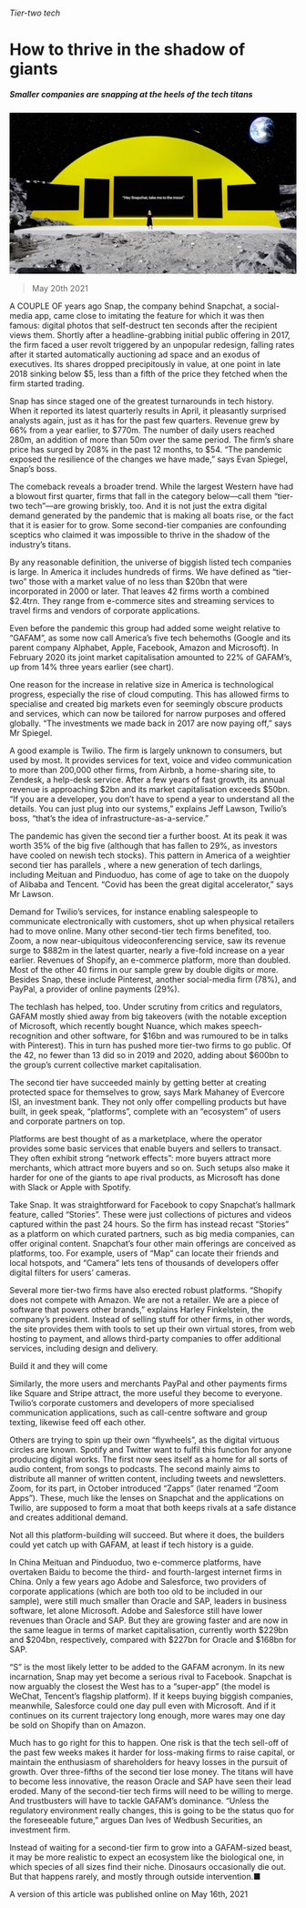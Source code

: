 ###### Tier-two tech

# How to thrive in the shadow of giants 

##### Smaller companies are snapping at the heels of the tech titans 

![image](images/20210522_wbp005.jpg) 

> May 20th 2021 

A COUPLE OF years ago Snap, the company behind Snapchat, a social-media app, came close to imitating the feature for which it was then famous: digital photos that self-destruct ten seconds after the recipient views them. Shortly after a headline-grabbing initial public offering in 2017, the firm faced a user revolt triggered by an unpopular redesign, falling rates after it started automatically auctioning ad space and an exodus of executives. Its shares dropped precipitously in value, at one point in late 2018 sinking below $5, less than a fifth of the price they fetched when the firm started trading.

Snap has since staged one of the greatest turnarounds in tech history. When it reported its latest quarterly results in April, it pleasantly surprised analysts again, just as it has for the past few quarters. Revenue grew by 66% from a year earlier, to $770m. The number of daily users reached 280m, an addition of more than 50m over the same period. The firm’s share price has surged by 208% in the past 12 months, to $54. “The pandemic exposed the resilience of the changes we have made,” says Evan Spiegel, Snap’s boss.


The comeback reveals a broader trend. While the largest Western  have had a blowout first quarter, firms that fall in the category below—call them “tier-two tech”—are growing briskly, too. And it is not just the extra digital demand generated by the pandemic that is making all boats rise, or the fact that it is easier for  to grow. Some second-tier companies are confounding sceptics who claimed it was impossible to thrive in the shadow of the industry’s titans.

By any reasonable definition, the universe of biggish listed tech companies is large. In America it includes hundreds of firms. We have defined as “tier-two” those with a market value of no less than $20bn that were incorporated in 2000 or later. That leaves 42 firms worth a combined $2.4trn. They range from e-commerce sites and streaming services to travel firms and vendors of corporate applications.

Even before the pandemic this group had added some weight relative to “GAFAM”, as some now call America’s five tech behemoths (Google and its parent company Alphabet, Apple, Facebook, Amazon and Microsoft). In February 2020 its joint market capitalisation amounted to 22% of GAFAM’s, up from 14% three years earlier (see chart).

One reason for the increase in relative size in America is technological progress, especially the rise of cloud computing. This has allowed firms to specialise and created big markets even for seemingly obscure products and services, which can now be tailored for narrow purposes and offered globally. “The investments we made back in 2017 are now paying off,” says Mr Spiegel.

A good example is Twilio. The firm is largely unknown to consumers, but used by most. It provides services for text, voice and video communication to more than 200,000 other firms, from Airbnb, a home-sharing site, to Zendesk, a help-desk service. After a few years of fast growth, its annual revenue is approaching $2bn and its market capitalisation exceeds $50bn. “If you are a developer, you don’t have to spend a year to understand all the details. You can just plug into our systems,” explains Jeff Lawson, Twilio’s boss, “that’s the idea of infrastructure-as-a-service.”

The pandemic has given the second tier a further boost. At its peak it was worth 35% of the big five (although that has fallen to 29%, as investors have cooled on newish tech stocks). This pattern in America of a weightier second tier has parallels , where a new generation of tech darlings, including Meituan and Pinduoduo, has come of age to take on the duopoly of Alibaba and Tencent. “Covid has been the great digital accelerator,” says Mr Lawson.

Demand for Twilio’s services, for instance enabling salespeople to communicate electronically with customers, shot up when physical retailers had to move online. Many other second-tier tech firms benefited, too. Zoom, a now near-ubiquitous videoconferencing service, saw its revenue surge to $882m in the latest quarter, nearly a five-fold increase on a year earlier. Revenues of Shopify, an e-commerce platform, more than doubled. Most of the other 40 firms in our sample grew by double digits or more. Besides Snap, these include Pinterest, another social-media firm (78%), and PayPal, a provider of online payments (29%).

The techlash has helped, too. Under scrutiny from critics and regulators, GAFAM mostly shied away from big takeovers (with the notable exception of Microsoft, which recently bought Nuance, which makes speech-recognition and other software, for $16bn and was rumoured to be in talks with Pinterest). This in turn has pushed more tier-two firms to go public. Of the 42, no fewer than 13 did so in 2019 and 2020, adding about $600bn to the group’s current collective market capitalisation.

The second tier have succeeded mainly by getting better at creating protected space for themselves to grow, says Mark Mahaney of Evercore ISI, an investment bank. They not only offer compelling products but have built, in geek speak, “platforms”, complete with an “ecosystem” of users and corporate partners on top.

Platforms are best thought of as a marketplace, where the operator provides some basic services that enable buyers and sellers to transact. They often exhibit strong “network effects”: more buyers attract more merchants, which attract more buyers and so on. Such setups also make it harder for one of the giants to ape rival products, as Microsoft has done with Slack or Apple with Spotify.

Take Snap. It was straightforward for Facebook to copy Snapchat’s hallmark feature, called “Stories”. These were just collections of pictures and videos captured within the past 24 hours. So the firm has instead recast “Stories” as a platform on which curated partners, such as big media companies, can offer original content. Snapchat’s four other main offerings are conceived as platforms, too. For example, users of “Map” can locate their friends and local hotspots, and “Camera” lets tens of thousands of developers offer digital filters for users’ cameras.

Several more tier-two firms have also erected robust platforms. “Shopify does not compete with Amazon. We are not a retailer. We are a piece of software that powers other brands,” explains Harley Finkelstein, the company’s president. Instead of selling stuff for other firms, in other words, the site provides them with tools to set up their own virtual stores, from web hosting to payment, and allows third-party companies to offer additional services, including design and delivery.

Build it and they will come

Similarly, the more users and merchants PayPal and other payments firms like Square and Stripe attract, the more useful they become to everyone. Twilio’s corporate customers and developers of more specialised communication applications, such as call-centre software and group texting, likewise feed off each other.

Others are trying to spin up their own “flywheels”, as the digital virtuous circles are known. Spotify and Twitter want to fulfil this function for anyone producing digital works. The first now sees itself as a home for all sorts of audio content, from songs to podcasts. The second mainly aims to distribute all manner of written content, including tweets and newsletters. Zoom, for its part, in October introduced “Zapps” (later renamed “Zoom Apps”). These, much like the lenses on Snapchat and the applications on Twilio, are supposed to form a moat that both keeps rivals at a safe distance and creates additional demand.

Not all this platform-building will succeed. But where it does, the builders could yet catch up with GAFAM, at least if tech history is a guide.

In China Meituan and Pinduoduo, two e-commerce platforms, have overtaken Baidu to become the third- and fourth-largest internet firms in China. Only a few years ago Adobe and Salesforce, two providers of corporate applications (which are both too old to be included in our sample), were still much smaller than Oracle and SAP, leaders in business software, let alone Microsoft. Adobe and Salesforce still have lower revenues than Oracle and SAP. But they are growing faster and are now in the same league in terms of market capitalisation, currently worth $229bn and $204bn, respectively, compared with $227bn for Oracle and $168bn for SAP.

“S” is the most likely letter to be added to the GAFAM acronym. In its new incarnation, Snap may yet become a serious rival to Facebook. Snapchat is now arguably the closest the West has to a “super-app” (the model is WeChat, Tencent’s flagship platform). If it keeps buying biggish companies, meanwhile, Salesforce could one day pull even with Microsoft. And if it continues on its current trajectory long enough, more wares may one day be sold on Shopify than on Amazon.

Much has to go right for this to happen. One risk is that the tech sell-off of the past few weeks makes it harder for loss-making firms to raise capital, or maintain the enthusiasm of shareholders for heavy losses in the pursuit of growth. Over three-fifths of the second tier lose money. The titans will have to become less innovative, the reason Oracle and SAP have seen their lead eroded. Many of the second-tier tech firms will need to be willing to merge. And trustbusters will have to tackle GAFAM’s dominance. “Unless the regulatory environment really changes, this is going to be the status quo for the foreseeable future,” argues Dan Ives of Wedbush Securities, an investment firm.

Instead of waiting for a second-tier firm to grow into a GAFAM-sized beast, it may be more realistic to expect an ecosystem like the biological one, in which species of all sizes find their niche. Dinosaurs occasionally die out. But that happens rarely, and mostly through outside intervention.■

A version of this article was published online on May 16th, 2021


